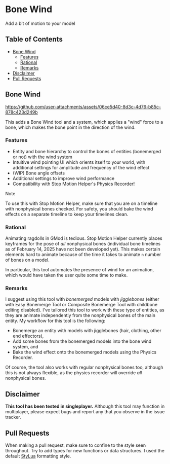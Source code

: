 # Bone Wind <!-- omit from toc -->

Add a bit of motion to your model

## Table of Contents <!-- omit from toc -->
- [Bone Wind](#bone-wind)
  - [Features](#features)
  - [Rational](#rational)
  - [Remarks](#remarks)
- [Disclaimer](#disclaimer)
- [Pull Requests](#pull-requests)

## Bone Wind

https://github.com/user-attachments/assets/06ce5d40-8d3c-4d76-b85c-878c423d249b

This adds a Bone Wind tool and a system, which applies a "wind" force to a bone, which makes the bone point in the direction of the wind. 

### Features
- Entity and bone hierarchy to control the bones of entities (bonemerged or not) with the wind system
- Intuitive wind pointing UI which orients itself to your world, with additional settings for amplitude and frequency of the wind effect
- (WIP) Bone angle offsets
- Additional settings to improve wind performance
- Compatibility with Stop Motion Helper's Physics Recorder!

> [!NOTE] 
> To use this with Stop Motion Helper, make sure that you are on a timeline with nonphysical bones checked. For safety, you should bake the wind effects on a separate timeline to keep your timelines clean.

### Rational

Animating ragdolls in GMod is tedious. Stop Motion Helper currently places keyframes for the pose of *all* nonphysical bones (individual bone timelines as of February 14, 2025 have not been developed yet). This makes certain elements hard to animate because of the time it takes to animate `n` number of bones on a model. 

In particular, this tool automates the presence of wind for an animation, which would have taken the user quite some time to make.

### Remarks

I suggest using this tool with *bonemerged* models with *jigglebones* (either with Easy Bonemerge Tool or Composite Bonemerge Tool with childbone editing disabled). I've tailored this tool to work with these type of entities, as they are animate independently from the nonphysical bones of the main entity. My workflow for this tool is the following:

- Bonemerge an entity with models with jigglebones (hair, clothing, other end effectors),
- Add some bones from the bonemerged models into the bone wind system, and
- Bake the wind effect onto the bonemerged models using the Physics Recorder.

Of course, the tool also works with regular nonphysical bones too, although this is not always flexible, as the physics recorder will override *all* nonphysical bones.

## Disclaimer

**This tool has been tested in singleplayer.** Although this tool may function in multiplayer, please expect bugs and report any that you observe in the issue tracker.

## Pull Requests

When making a pull request, make sure to confine to the style seen throughout. Try to add types for new functions or data structures. I used the default [StyLua](https://github.com/JohnnyMorganz/StyLua) formatting style.
